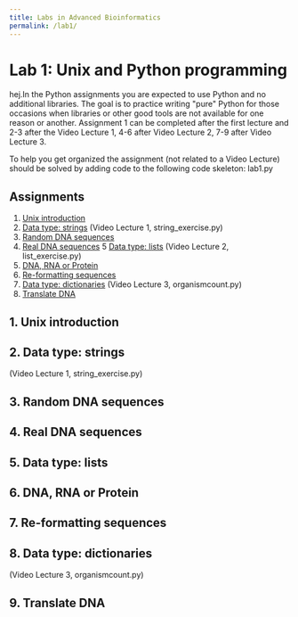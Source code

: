 ```yaml
---
title: Labs in Advanced Bioinformatics
permalink: /lab1/
---
```




# ​​Lab 1: Unix and Python programming
hej.In the Python assignments you are expected to use Python and no additional libraries. The goal is to practice writing "pure" Python for those occasions when libraries or other good tools are not available for one reason or another. Assignment 1 can be completed after the first lecture and 2-3 after the Video Lecture 1, 4-6 after Video Lecture 2, 7-9 after Video Lecture 3.

To help you get organized the assignment (not related to a Video Lecture)​ should be solved by adding code to the following code skeleton: lab1.py​

## Assignments

1. [Unix introduction](#unix-introduction)
2. [Data type: strings​](#data-type-strings) (Video Lecture 1, string_exercise.py)
3. [Random DNA sequences](#random-dna-sequences)
4. [Real DNA sequences​](#real-dna-sequences​)
5  [Data type: lists](#data-type-lists) (Video Lecture 2, list_exercise.py)
6. [DNA, RNA or Protein](#dna-rna-or-protein)
7. [Re-formatting sequences](​re-formatting-sequences)
8. [Data type: dictionaries​](#data-type-dictionaries​) (Video Lecture 3, organismcount.py)
9. [Translate DNA](#translate-dna)


## 1. Unix introduction


## 2. Data type: strings​ 
(Video Lecture 1, string_exercise.py)

## 3. Random DNA sequences ​​

## 4. Real DNA sequences​ ​ 

## 5. Data type: lists


## 6. DNA, RNA or Protein

## 7. Re-formatting sequences​

## 8. Data type: dictionaries​
(Video Lecture 3, organismcount.py)

## 9. Translate DNA


